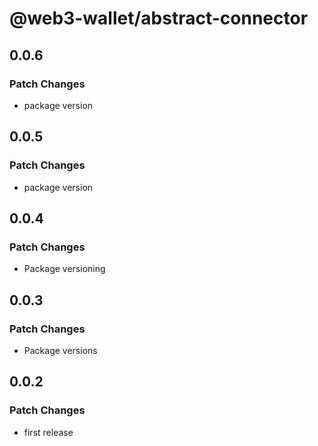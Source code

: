 # @web3-wallet/abstract-connector

## 0.0.6

### Patch Changes

- package version

## 0.0.5

### Patch Changes

- package version

## 0.0.4

### Patch Changes

- Package versioning

## 0.0.3

### Patch Changes

- Package versions

## 0.0.2

### Patch Changes

- first release
